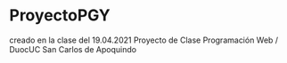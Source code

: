 # ProyectoPGY
creado en la clase del 19.04.2021
Proyecto de Clase Programación Web / DuocUC San Carlos de Apoquindo
